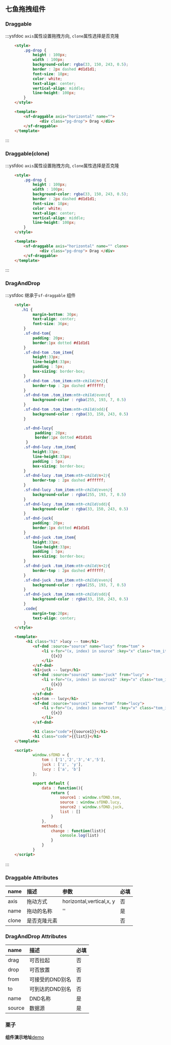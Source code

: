 ## 七鱼拖拽组件

### Draggable

:::ysfdoc `axis`属性设置拖拽方向, `clone`属性选择是否克隆

```html
    <style>
        .pg-drop {
            height : 100px;
            width : 100px;
            background-color: rgba(33, 150, 243, 0.5);
            border : 2px dashed #d1d1d1;
            font-size: 18px;
            color: white;
            text-align: center;
            vertical-align: middle;
            line-height: 100px;
        }
    </style>

    <template>
        <sf-draggable axis="horizontal" name="">
               <div class="pg-drop"> Drag </div>
        </sf-draggable>
    </template>
```
:::

### Draggable(clone)

:::ysfdoc `axis`属性设置拖拽方向, `clone`属性选择是否克隆

```html
    <style>
        .pg-drop {
            height : 100px;
            width : 100px;
            background-color: rgba(33, 150, 243, 0.5);
            border : 2px dashed #d1d1d1;
            font-size: 18px;
            color: white;
            text-align: center;
            vertical-align: middle;
            line-height: 100px;
        }
    </style>

    <template>
        <sf-draggable axis="horizontal" name="" clone>
               <div class="pg-drop"> Drag </div>
        </sf-draggable>
    </template>
```
:::





### DragAndDrop

:::ysfdoc 继承于`sf-draggable` 组件

```html
    <style>
       .h1 {
            margin-bottom: 30px;
            text-align: center;
            font-size: 36px;
        }
        .sf-dnd-tom{
            padding: 20px;
            border:1px dotted #d1d1d1
        }
        .sf-dnd-tom .tom_item{
            height:33px;
            line-height:33px;
            padding : 5px;
            box-sizing: border-box;
        }
        .sf-dnd-tom .tom_item:nth-child(n+2){
            border-top : 2px dashed #ffffff;
        }
        .sf-dnd-tom .tom_item:nth-child(even){
            background-color : rgba(255, 193, 7, 0.5)
        }
        .sf-dnd-tom .tom_item:nth-child(odd){
            background-color : rgba(33, 150, 243, 0.5)
        }

        .sf-dnd-lucy{
             padding: 20px;
             border:1px dotted #d1d1d1
         }
        .sf-dnd-lucy .tom_item{
            height:33px;
            line-height:33px;
            padding : 5px;
            box-sizing: border-box;
        }
        .sf-dnd-lucy .tom_item:nth-child(n+2){
            border-top : 2px dashed #ffffff;
        }
        .sf-dnd-lucy .tom_item:nth-child(even){
            background-color : rgba(255, 193, 7, 0.5)
        }
        .sf-dnd-lucy .tom_item:nth-child(odd){
            background-color : rgba(33, 150, 243, 0.5)
        }
        .sf-dnd-juck{
            padding: 20px;
            border:1px dotted #d1d1d1
        }
        .sf-dnd-juck .tom_item{
            height:33px;
            line-height:33px;
            padding : 5px;
            box-sizing: border-box;
        }
        .sf-dnd-juck .tom_item:nth-child(n+2){
            border-top : 2px dashed #ffffff;
        }
        .sf-dnd-juck .tom_item:nth-child(even){
            background-color : rgba(255, 193, 7, 0.5)
        }
        .sf-dnd-juck .tom_item:nth-child(odd){
            background-color : rgba(33, 150, 243, 0.5)
        }
        .code{
            margin-top:20px;
            text-align: center;
        }
    </style>

    <template>
         <h1 class="h1" >lucy -- tom</h1>
         	<sf-dnd :source="source" name="lucy" from="tom" >
         		<li v-for="(x, index) in source" :key="x" class="tom_item" >
         			{{x}}
         		</li>
         	</sf-dnd>
         	<h1>juck -- lucy</h1>
         	<sf-dnd :source="source2" name="juck" from="lucy" >
         		<li v-for="(x, index) in source2" :key="x" class="tom_item"  >
         			{{x}}
         		</li>
         	</sf-dnd>
         	<h1>tom -- lucy</h1>
         	<sf-dnd :source="source1" name="tom" from="lucy">
         		<li v-for="(x, index) in source1" :key="x" class="tom_item">
         			{{x}}
         		</li>
         	</sf-dnd>

         	<h1 class="code">{{source1}}</h1>
         	<h1 class="code">{{list}}</h1>
    </template>

    <script>
            window.sfDND = {
        		tom : ['1','2','3','4','5'],
        		juck : ['z', 'y'],
        		lucy : ['a', 'b']
        	};

        	export default {
        		data : function(){
        			return {
        				source1 : window.sfDND.tom,
        				source : window.sfDND.lucy,
        				source2 : window.sfDND.juck,
        				list : []
        			}
        		},
        		methods:{
        			change : function(list){
        				console.log(list)
        			}
        		}
        	}
    </script>


```
:::

### Draggable Attributes

| name       | 描述           |参数|  必填  |
|:---|:---|:---|:---|
| axis       | 拖动方式        |horizontal,vertical,x, y |否|
| name       | 拖动的名称     | '' |是|
| clone      | 是否克隆元素    |  |否|


### DragAndDrop Attributes

| name       | 描述            |  必填  |
|:----|:----|:----|
| drag       | 可否拉起         |否|
| drop       | 可否放置         |否|
| from       | 可接受的DND别名   |否|
| to         | 可到达的DND别名   |否|
| name       | DND名称         |是|
| source     | 数据源           |是|



### 栗子

**组件演示地址**[demo](https://codepen.io/dkypooh/pen/kkRkEL)
